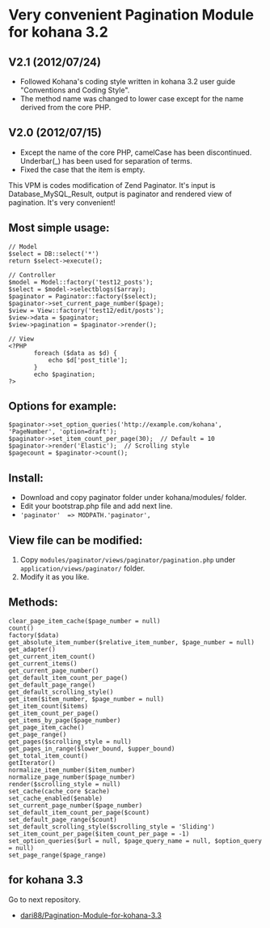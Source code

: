 Very convenient Pagination Module for kohana 3.2
================================================

V2.1 (2012/07/24)
--------------------

- Followed Kohana's coding style written in kohana 3.2 user guide "Conventions and Coding Style".
- The method name was changed to lower case except for the name derived from the core PHP.

V2.0 (2012/07/15)
--------------------

- Except the name of the core PHP, camelCase has been discontinued. Underbar(_) has been used for separation of terms.
- Fixed the case that the item is empty.

This VPM is codes modification of Zend Paginator. It's input is Database_MySQL_Result, output is paginator and rendered view of pagination. It's very convenient!

Most simple usage:
------------------
    // Model
    $select = DB::select('*')
    return $select->execute();
    
    // Controller
    $model = Model::factory('test12_posts');
    $select = $model->selectblogs($array);
    $paginator = Paginator::factory($select);
    $paginator->set_current_page_number($page);
    $view = View::factory('test12/edit/posts');
    $view->data = $paginator;
    $view->pagination = $paginator->render();
    
    // View
    <?PHP
           foreach ($data as $d) {
               echo $d['post_title'];
           }
           echo $pagination;
    ?>

Options for example:
--------------------
    $paginator->set_option_queries('http://example.com/kohana', 'PageNumber', 'option=draft');
    $paginator->set_item_count_per_page(30);  // Default = 10
    $paginator->render('Elastic');  // Scrolling style
    $pagecount = $paginator->count();

Install:
--------
* Download and copy paginator folder under kohana/modules/ folder.
* Edit your bootstrap.php file and add next line.
* `'paginator'  => MODPATH.'paginator',`

View file can be modified:
--------------------------
1. Copy `modules/paginator/views/paginator/pagination.php` under `application/views/paginator/` folder.
2. Modify it as you like.

Methods:
--------
    clear_page_item_cache($page_number = null)
    count()
    factory($data)
    get_absolute_item_number($relative_item_number, $page_number = null)
    get_adapter()
    get_current_item_count()
    get_current_items()
    get_current_page_number()
    get_default_item_count_per_page()
    get_default_page_range()
    get_default_scrolling_style()
    get_item($item_number, $page_number = null)
    get_item_count($items)
    get_item_count_per_page()
    get_items_by_page($page_number)
    get_page_item_cache()
    get_page_range()
    get_pages($scrolling_style = null)
    get_pages_in_range($lower_bound, $upper_bound)
    get_total_item_count()
    getIterator()
    normalize_item_number($item_number)
    normalize_page_number($page_number)
    render($scrolling_style = null)
    set_cache(cache_core $cache)
    set_cache_enabled($enable)
    set_current_page_number($page_number)
    set_default_item_count_per_page($count)
    set_default_page_range($count)
    set_default_scrolling_style($scrolling_style = 'Sliding')
    set_item_count_per_page($item_count_per_page = -1)
    set_option_queries($url = null, $page_query_name = null, $option_query = null)
    set_page_range($page_range)

for kohana 3.3
--------------

Go to next repository.
- [dari88/Pagination-Module-for-kohana-3.3]

[dari88/Pagination-Module-for-kohana-3.3]: http://bit.ly/O8jdX0
